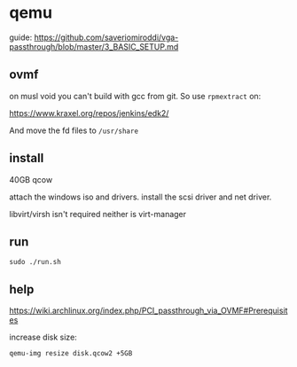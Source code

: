 # qemu

guide: https://github.com/saveriomiroddi/vga-passthrough/blob/master/3_BASIC_SETUP.md

## ovmf

on musl void you can't build with gcc from git. So use `rpmextract` on:

https://www.kraxel.org/repos/jenkins/edk2/

And move the fd files to `/usr/share`

## install

40GB qcow

attach the windows iso and drivers. install the scsi driver and net driver.

libvirt/virsh isn't required neither is virt-manager

## run

`sudo ./run.sh`

## help
https://wiki.archlinux.org/index.php/PCI_passthrough_via_OVMF#Prerequisites

increase disk size:

`qemu-img resize disk.qcow2 +5GB`
